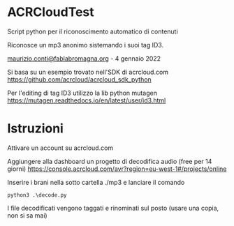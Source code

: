 # ACRCloudTest
Script python per il riconoscimento automatico di contenuti

Riconosce un mp3 anonimo sistemando i suoi tag ID3.

maurizio.conti@fablabromagna.org  - 4 gennaio 2022

Si basa su un esempio trovato nell'SDK di acrcloud.com https://github.com/acrcloud/acrcloud_sdk_python

Per l'editing di tag ID3 utilizzo la lib python mutagen https://mutagen.readthedocs.io/en/latest/user/id3.html

# Istruzioni

Attivare un account su acrcloud.com

Aggiungere alla dashboard un progetto di decodifica audio (free per 14 giorni) https://console.acrcloud.com/avr?region=eu-west-1#/projects/online

Inserire i brani nella sotto cartella ./mp3 e lanciare il comando
```
python3 .\decode.py
```

I file decodificati vengono taggati e rinominati sul posto (usare una copia, non si sa mai)
